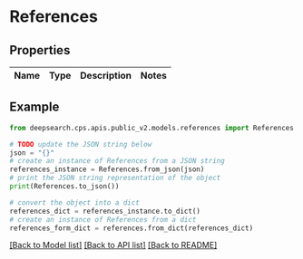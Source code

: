 # References


## Properties

Name | Type | Description | Notes
------------ | ------------- | ------------- | -------------

## Example

```python
from deepsearch.cps.apis.public_v2.models.references import References

# TODO update the JSON string below
json = "{}"
# create an instance of References from a JSON string
references_instance = References.from_json(json)
# print the JSON string representation of the object
print(References.to_json())

# convert the object into a dict
references_dict = references_instance.to_dict()
# create an instance of References from a dict
references_form_dict = references.from_dict(references_dict)
```
[[Back to Model list]](../README.md#documentation-for-models) [[Back to API list]](../README.md#documentation-for-api-endpoints) [[Back to README]](../README.md)



